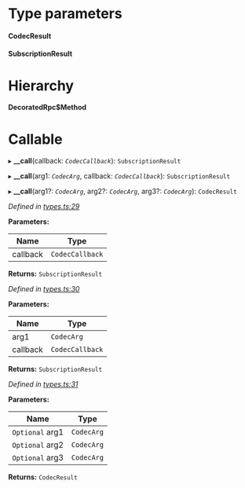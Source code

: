 

# Type parameters
#### CodecResult 
#### SubscriptionResult 
# Hierarchy

**DecoratedRpc$Method**

# Callable
▸ **__call**(callback: *`CodecCallback`*): `SubscriptionResult`

▸ **__call**(arg1: *`CodecArg`*, callback: *`CodecCallback`*): `SubscriptionResult`

▸ **__call**(arg1?: *`CodecArg`*, arg2?: *`CodecArg`*, arg3?: *`CodecArg`*): `CodecResult`

*Defined in [types.ts:29](https://github.com/polkadot-js/api/blob/e2b15ad/packages/api/src/types.ts#L29)*

**Parameters:**

| Name | Type |
| ------ | ------ |
| callback | `CodecCallback` |

**Returns:** `SubscriptionResult`

*Defined in [types.ts:30](https://github.com/polkadot-js/api/blob/e2b15ad/packages/api/src/types.ts#L30)*

**Parameters:**

| Name | Type |
| ------ | ------ |
| arg1 | `CodecArg` |
| callback | `CodecCallback` |

**Returns:** `SubscriptionResult`

*Defined in [types.ts:31](https://github.com/polkadot-js/api/blob/e2b15ad/packages/api/src/types.ts#L31)*

**Parameters:**

| Name | Type |
| ------ | ------ |
| `Optional` arg1 | `CodecArg` |
| `Optional` arg2 | `CodecArg` |
| `Optional` arg3 | `CodecArg` |

**Returns:** `CodecResult`

